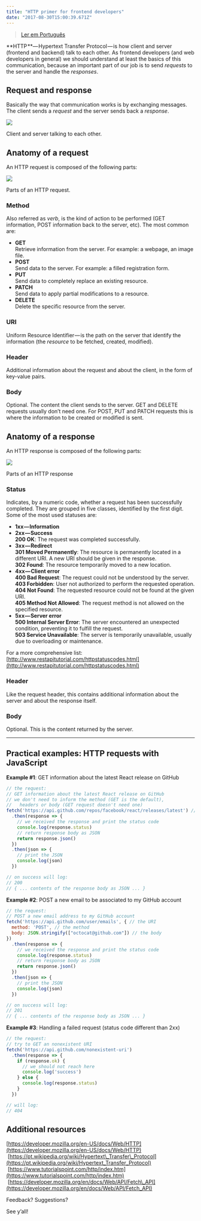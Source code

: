 ```yaml
---
title: "HTTP primer for frontend developers"
date: "2017-08-30T15:00:39.671Z"
---
```

> [Ler em Português](../básico-de-http-para-desenvolvedores-frontend-954fa3688c87)

**HTTP **— Hypertext  Transfer Protocol — is how client and server (frontend and backend) talk to each other. As frontend developers (and web developers in general) we should understand at least the basics of this communication, because an important part of our job is to send _requests_ to the server and handle the _responses_.

## Request and response

Basically the way that communication works is by exchanging messages. The client sends a _request_ and the server sends back a _response_.

![](/1_td1E_wVCTuIID4Ya1WAsAg.png)

Client and server talking to each other.

## Anatomy of a request

An HTTP request is composed of the following parts:

![](/1_2jJAcnmw5vCGTmvU1Z_vAQ.png)

Parts of an HTTP request.

### **Method**

Also referred as _verb_, is the kind of action to be performed (GET information, POST information back to the server, etc). The most common are:

*   **GET**  
    Retrieve information from the server. For example: a webpage, an image file.
*   **POST**  
    Send data to the server. For example: a filled registration form.
*   **PUT**  
    Send data to completely replace an existing resource.
*   **PATCH**  
    Send data to apply partial modifications to a resource.
*   **DELETE**  
    Delete the specific resource from the server.

### **URI**

Uniform Resource Identifier — is the path on the server that identify the information (the _resource_ to be fetched, created, modified).

### **Header**

Additional information about the request and about the client, in the form of key-value pairs.

### **Body**

Optional. The content the client sends to the server. GET and DELETE requests usually don’t need one. For POST, PUT and PATCH requests this is where the information to be created or modified is sent.

## Anatomy of a response

An HTTP response is composed of the following parts:

![](/1_o1R-tyJWZFB6utYP8giKpA.png)

Parts of an HTTP response

### Status

Indicates, by a numeric code, whether a request has been successfully completed. They are grouped in five classes, identified by the first digit. Some of the most used statuses are:

*   **1xx — Information**
*   **2xx — Success  
    200 OK**: The request was completed successfully.
*   **3xx — Redirect**  
    **301 Moved Permanently**: The resource is permanently located in a different URI. A new URI should be given in the response.  
    **302 Found**: The resource temporarily moved to a new location.
*   **4xx — Client error**  
    **400 Bad Request**: The request could not be understood by the server.  
    **403 Forbidden**: User not authorized to perform the requested operation.  
    **404 Not Found**: The requested resource could not be found at the given URI.  
    **405 Method Not Allowed**: The request method is not allowed on the specified resource.
*   **5xx — Server error**  
    **500 Internal Server Error**: The server encountered an unexpected condition, preventing it to fulfill the request.  
    **503 Service Unavailable**: The server is temporarily unavailable, usually due to overloading or maintenance.

For a more comprehensive list:   
[http://www.restapitutorial.com/httpstatuscodes.html](http://www.restapitutorial.com/httpstatuscodes.html)

### Header

Like the request header, this contains additional information about the server and about the response itself.

### Body

Optional. This is the content returned by the server.


---

## Practical examples: HTTP requests with JavaScript

**Example #1**: GET information about the latest React release on GitHub

```js
// the request:
// GET information about the latest React release on GitHub
// we don't need to inform the method (GET is the default), 
//   headers or body (GET request doesn't need one)
fetch('https://api.github.com/repos/facebook/react/releases/latest') // the URI
  .then(response => {
    // we received the response and print the status code
    console.log(response.status)
    // return response body as JSON
    return response.json()
  })
  .then(json => {
    // print the JSON
    console.log(json)
  })

// on success will log:
// 200
// { ... contents of the response body as JSON ... }
```

**Example #2**: POST a new email to be associated to my GitHub account

```js
// the request:
// POST a new email address to my GitHub account
fetch('https://api.github.com/user/emails', { // the URI
  method: 'POST', // the method
  body: JSON.stringify(["octocat@github.com"]) // the body
})
  .then(response => {
    // we received the response and print the status code
    console.log(response.status)
    // return response body as JSON
    return response.json()
  })
  .then(json => {
    // print the JSON
    console.log(json)
  })

// on success will log:
// 201
// { ... contents of the response body as JSON ... }
```

**Example #3**: Handling a failed request (status code different than 2xx)

```js
// the request:
// try to GET an nonexistent URI
fetch('https://api.github.com/nonexistent-uri')
  .then(response => {
    if (response.ok) {
      // we should not reach here
      console.log('success')
    } else {
      console.log(response.status)
    }
  })

// will log:
// 404
```

## Additional resources

[https://developer.mozilla.org/en-US/docs/Web/HTTP](https://developer.mozilla.org/en-US/docs/Web/HTTP)  
 [https://pt.wikipedia.org/wiki/Hypertext\_Transfer\_Protocol](https://pt.wikipedia.org/wiki/Hypertext_Transfer_Protocol)  
 [https://www.tutorialspoint.com/http/index.htm](https://www.tutorialspoint.com/http/index.htm)  
 [https://developer.mozilla.org/en/docs/Web/API/Fetch\_API](https://developer.mozilla.org/en/docs/Web/API/Fetch_API)

Feedback? Suggestions?

See y’all!